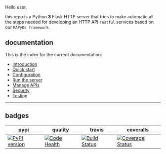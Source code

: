 Hello user, 

this repo is a Python **3** Flask HTTP server that tries to make automatic all the steps needed for developing an HTTP API `restful` services based on our `RAPyDo framework`.

## documentation

This is the index for the current documentation:

*   [Introduction](docs/introduction.md)
*   [Quick start](docs/quickstart.md)
*   [Configuration](docs/conf.md)
*   [Run the server](docs/run.md)
*   [Manage APIs](docs/manage.md)
*   [Security](docs/security.md)
*   [Testing](docs/test.md)

---

## badges

| pypi | quality | travis | coveralls |
| --- | --- | --- | --- |
| [![PyPI version](https://badge.fury.io/py/rapydo-http.svg)](https://badge.fury.io/py/rapydo-http) | [![Code Health](https://landscape.io/github/rapydo/http-api/master/landscape.svg?style=flat)](https://landscape.io/github/rapydo/http-api/master) | [![Build Status](https://travis-ci.org/rapydo/http-api.svg?branch=master)](https://travis-ci.org/rapydo/http-api) | [![Coverage Status](https://coveralls.io/repos/github/rapydo/http-api/badge.svg?branch=master)](https://coveralls.io/github/rapydo/http-api?branch=master) |
